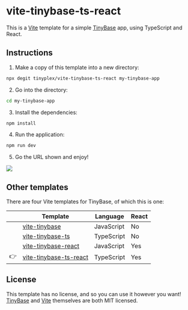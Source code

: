 # vite-tinybase-ts-react

This is a [Vite](https://vitejs.dev/) template for a simple
[TinyBase](https://tinybase.org/) app, using TypeScript and React.

## Instructions

1. Make a copy of this template into a new directory:

```sh
npx degit tinyplex/vite-tinybase-ts-react my-tinybase-app
```

2. Go into the directory:

```sh
cd my-tinybase-app
```

3. Install the dependencies:

```sh
npm install
```

4. Run the application:

```sh
npm run dev
```

5. Go the URL shown and enjoy!

![](https://tinybase.org/vite-tinybase.png)

## Other templates

There are four Vite templates for TinyBase, of which this is one:

|     | Template                                                                     | Language   | React |
| --- | ---------------------------------------------------------------------------- | ---------- | ----- |
|     | [vite-tinybase](https://github.com/tinyplex/vite-tinybase)                   | JavaScript | No    |
|     | [vite-tinybase-ts](https://github.com/tinyplex/vite-tinybase-ts)             | TypeScript | No    |
|     | [vite-tinybase-react](https://github.com/tinyplex/vite-tinybase-react)       | JavaScript | Yes   |
| 👉  | [vite-tinybase-ts-react](https://github.com/tinyplex/vite-tinybase-ts-react) | TypeScript | Yes   |

## License

This template has no license, and so you can use it however you want!
[TinyBase](https://github.com/tinyplex/tinybase/blob/main/LICENSE) and
[Vite](https://github.com/vitejs/vite/blob/main/LICENSE) themselves are both MIT
licensed.
